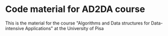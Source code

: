 # Code material for AD2DA course
This is the material for the course "Algorithms and Data structures for Data-intensive Applications" at the University of Pisa

